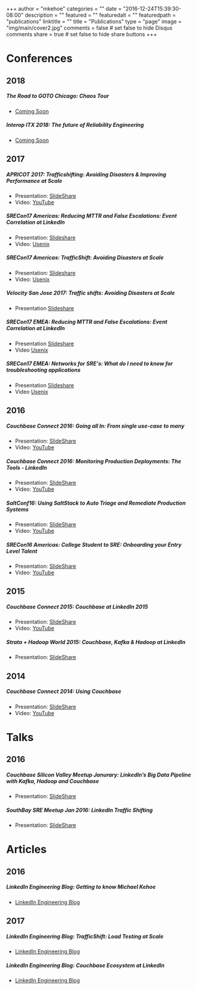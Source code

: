 +++
author = "mkehoe"
categories = ""
date = "2016-12-24T15:39:30-08:00"
description = ""
featured = ""
featuredalt = ""
featuredpath = "publications"
linktitle = ""
title = "Publications"
type = "page"
image = "img/main/cover2.jpg"
comments = false     # set false to hide Disqus comments
share = true        # set false to hide share buttons
+++

Conferences
===========
2018
----
##### The Road to GOTO Chicago: Chaos Tour
* [Coming Soon](https://medium.com/russmiles/the-road-to-goto-chicago-chaos-tour-cdff17a97a97)

##### Interop ITX 2018: The future of Reliability Engineering
* [Coming Soon](http://schedule.interop.com/session/the-next-wave-of-reliability-engineering/853923)

2017
----
##### APRICOT 2017: Trafficshifting: Avoiding Disasters & Improving Performance at Scale
* Presentation: [SlideShare](https://www.slideshare.net/MichaelKehoe3/apricot-2017-trafficshifting-avoiding-disasters-improving-performance-at-scale-72682406)
* Video: [YouTube](https://www.youtube.com/watch?v=gfrpAIuTnoc&t=9s)

##### SRECon17 Americas: Reducing MTTR and False Escalations: Event Correlation at LinkedIn
* Presentation: [Slideshare](https://www.slideshare.net/MichaelKehoe3/reducing-mttr-and-false-escalations-event-correlation-at-linkedin-73177586)
* Video: [Usenix](https://www.usenix.org/conference/srecon17americas/program/presentation/kehoe_mttr)

##### SRECon17 Americas: TrafficShift: Avoiding Disasters at Scale
* Presentation: [Slideshare](https://www.slideshare.net/MichaelKehoe3/sreconamericas2017-trafficshift-avoiding-disasters-at-scale)
* Video: [Usenix](https://www.usenix.org/conference/srecon17americas/program/presentation/kehoe_trafficshift)

##### Velocity San Jose 2017: Traffic shifts: Avoiding Disasters at Scale
* Presentation [Slideshare](https://www.slideshare.net/MichaelKehoe3/velocity-san-jose-2017-traffic-shifts-avoiding-disasters-at-scale)

##### SRECon17 EMEA: Reducing MTTR and False Escalations: Event Correlation at LinkedIn
* Presentation [Slideshare](https://www.slideshare.net/MichaelKehoe3/sreconeurope2017-reducing-mttr-and-false-escalations-event-correlation-at-linkedin)
* Video [Usenix](https://www.usenix.org/conference/srecon17europe/program/presentation/kehoe-0)

##### SRECon17 EMEA: Networks for SRE's: What do I need to know for troubleshooting applications
* Presentation [Slideshare](https://www.slideshare.net/MichaelKehoe3/sreconeurope2017-networks-for-sres)
* Video [Usenix](https://www.usenix.org/conference/srecon17europe/program/presentation/kehoe)


2016
----
##### Couchbase Connect 2016: Going all In: From single use-case to many
* Presentation: [SlideShare](http://www.slideshare.net/MichaelKehoe3/couchbase-connect-2016-68421388)
* Video: [YouTube](https://www.youtube.com/watch?v=1shb4UZON_I&t=3s)

##### Couchbase Connect 2016: Monitoring Production Deployments: The Tools - LinkedIn
* Presentation: [SlideShare](http://www.slideshare.net/MichaelKehoe3/couchbase-connect-2016-monitoring-production-deployments-the-tools-linkedin)
* Video: [YouTube](https://www.youtube.com/watch?v=Dv6SWGfRWn0&t=30s)

##### SaltConf16: Using SaltStack to Auto Triage and Remediate Production Systems
* Presentation: [SlideShare](http://www.slideshare.net/MichaelKehoe3/michael-kehoe-61165500)
* Video: [YouTube](https://www.youtube.com/watch?v=4LapQ9Zhr_E)

##### SRECon16 Americas: College Student to SRE: Onboarding your Entry Level Talent
* Presentation: [SlideShare](http://www.slideshare.net/MichaelKehoe3/srecon-usa-2016-growing-your-entry-level-talent)
* Video: [YouTube](https://www.youtube.com/watch?v=TYX5ihgIL7s)


2015
----
##### Couchbase Connect 2015: Couchbase at LinkedIn 2015
* Presentation: [SlideShare](https://www.slideshare.net/slideshow/embed_code/key/9quM4qNUXJ0KO5)
* Video: [YouTube](https://www.youtube.com/watch?v=TmjY1HJemi4)

##### Strata + Hadoop World 2015: Couchbase, Kafka & Hadoop at LinkedIn
* Presentation: [SlideShare](http://www.slideshare.net/MichaelKehoe3/couchbasetohadoopmattmichaeljustin-v4-44977611)

2014
----
##### Couchbase Connect 2014: Using Couchbase
* Presentation: [SlideShare](http://www.slideshare.net/Couchbase/couchbase-at-linkedin-couchbase-connect-2014)
* Video: [YouTube](https://www.youtube.com/watch?v=J9PTmSwZE-8)


Talks
=====
2016
----
##### Couchbase Silicon Valley Meetup Janurary: LinkedIn’s Big Data Pipeline with Kafka, Hadoop and Couchbase
* Presentation: [SlideShare](http://www.slideshare.net/MichaelKehoe3/couchbase-meetup-jan-2016)

##### SouthBay SRE Meetup Jan 2016: LinkedIn Traffic Shifting
* Presentation: [SlideShare](http://www.slideshare.net/MichaelKehoe3/southbay-sre-meetup-jan-2016)


Articles
========
2016
----
##### LinkedIn Engineering Blog: Getting to know Michael Kehoe
* [LinkedIn Engineering Blog](https://engineering.linkedin.com/blog/2016/02/getting-to-know-michael-kehoe)

2017
----
##### LinkedIn Engineering Blog: TrafficShift: Load Testing at Scale
* [LinkedIn Engineering Blog](https://engineering.linkedin.com/blog/2017/05/trafficshift--load-testing-at-scale)

##### LinkedIn Engineering Blog: Couchbase Ecosystem at LinkedIn
* [LinkedIn Engineering Blog](https://engineering.linkedin.com/blog/2017/12/couchbase-ecosystem-at-linkedin)
